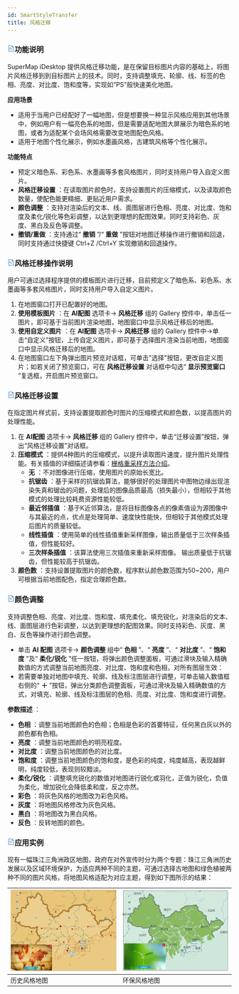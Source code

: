 ```yaml
---
id: SmartStyleTransfer
title: 风格迁移
---
```

### ![](../../img/read.gif)功能说明

SuperMap iDesktop  提供风格迁移功能，是在保留目标图片内容的基础上，将图片风格迁移到到目标图片上的技术。同时，支持调整填充、轮廓、线、标签的色相、亮度、对比度、饱和度等，实现如“PS”般快速美化地图。

**应用场景**

* 适用于当用户已经配好了一幅地图，但是想要换一种显示风格应用到其他场景中，例如用户有一幅亮色系的地图，但是需要适配地图大屏展示为暗色系的地图，或者为适配某个会场风格需要改变地图配色风格。
* 适用于地图个性化展示，例如水墨画风格，古建筑风格等个性化展示。

**功能特点**

* 预定义暗色系、彩色系、水墨画等多套风格图片，同时支持用户导入自定义图片。
* **风格迁移设置** ：在读取图片颜色时，支持设置图片的压缩模式，以及读取颜色数量，使配色能更精细、更贴近用户需求。
* **颜色调整** ：支持对渲染后的文本、线、面图层进行色相、亮度、对比度、饱和度及柔化/锐化等色彩调整，以达到更理想的配图效果。同时支持彩色、灰度、黑白及反色等调整。
* **撤销/重做** ：支持通过“ **撤销** ”/“ **重做** ”按钮对地图迁移操作进行撤销和回退，同时支持通过快捷键 Ctrl+Z /Ctrl+Y 实现撤销和回退操作。

### ![](../../img/read.gif)风格迁移操作说明

用户可通过选择程序提供的模板图片进行迁移，目前预定义了暗色系、彩色系、水墨画等多套风格图片，同时支持用户导入自定义图片。

1. 在地图窗口打开已配置好的地图。
2. **使用模板图片** ：在 **AI配图** 选项卡-> **风格迁移** 组的 Gallery 控件中，单击任一图片，即可基于当前图片渲染地图，地图窗口中显示风格迁移后的地图。 
3. **使用自定义图片** ：在 **AI配图** 选项卡-> **风格迁移** 组的 Gallery 控件中->单击“自定义”按钮，上传自定义图片，即可基于选择图片渲染当前地图，地图窗口中显示风格迁移后的地图。
4. 在地图窗口左下角弹出图片预览对话框，可单击"选择"按钮，更改自定义图片；如若关闭了预览窗口，可在 **风格迁移设置** 对话框中勾选“ **显示预览窗口** ”复选框，开启图片预览窗口。

### ![](../../img/read.gif)风格迁移设置

在指定图片样式前，支持设置提取颜色时图片的压缩模式和颜色数，以提高图片的处理性能。

1. 在 **AI配图** 选项卡-> **风格迁移** 组的 Gallery 控件中，单击“迁移设置”按钮，弹出“风格迁移设置”对话框。
2. **压缩模式** ：提供4种图片的压缩模式，以提升读取图片速度，提升图片处理性能。有关插值的详细描述请参看：[栅格重采样方法介绍](../../DataProcessing/Registration/resamplemethod)。 
    * **无** ：不对图像进行压缩，使用图片的原始长宽比。
    * **抗锯齿** ：基于采样的抗锯齿算法，能够很好的处理图片中图物边缘出现渲染失真和锯齿的问题，处理后的图像品质最高（损失最小），但相较于其他模式的处理比较耗费资源性能较低。
    * **最近邻插值** ：基于K近邻算法，是将目标图像各点的像素值设为源图像中与其最近的点，优点是处理简单、速度快性能快，但相较于其他模式处理后图片的质量较低。
    * **线性插值** ：使用简单的线性插值重新采样图像，输出质量低于三次样条插值，但性能较好。
    * **三次样条插值** ：该算法使用三次插值来重新采样图像。 输出质量低于抗锯齿，但性能较高于抗锯齿。
3. **颜色数** ：支持设置提取图片的颜色数，程序默认颜色数范围为50~200，用户可根据当前地图配色，指定合理颜色数。

### ![](../../img/read.gif)颜色调整

支持调整色相、亮度、对比度、饱和度、填充柔化、填充锐化，对渲染后的文本、线、面图层进行色彩调整，以达到更理想的配图效果。同时支持彩色、灰度、黑白、反色等操作进行颜色调整。

* 单击 **AI 配图** 选项卡-> **颜色调整** 组中“ **色相** ”、“ **亮度** ”、“ **对比度** ”、“ **饱和度** ”及“ **柔化/锐化** ”任一按钮，将弹出颜色调整面板，可通过滑块及输入精确数值的方式调整当前地图亮度、对比度、饱和度和色相，对所有图层生效：
* 若需要单独对地图中填充、轮廓、线及标注图层进行调整，可单击输入数值框右侧的“ **＋** ”按钮，弹出分类颜色调整面板，可通过滑块及输入精确数值的方式，对填充、轮廓、线及标注图层的色相、亮度、对比度、饱和度进行调整。

**参数描述** ：

* **色相** ：调整当前地图颜色的色相；色相是色彩的首要特征，任何黑白灰以外的颜色都有色相。
* **亮度** ：调整当前地图颜色的明亮程度。
* **对比度** ：调整当前地图颜色的对比度。
* **饱和度** ：调整当前地图颜色的饱和度，是色彩的纯度，纯度越高，表现越鲜明，纯度较低，表现则较黯淡。
* **柔化/锐化** ：调整填充锐化的数值对地图进行锐化或羽化，正值为锐化，负值为柔化，增加锐化会降低柔和度，反之亦然。
* **彩色** ：将灰色风格的地图改为彩色风格。
* **灰度** ：将地图风格修改为灰色风格。
* **黑白** ：将地图改为黑白风格。
* **反色** ：反转地图的颜色。

### ![](../../img/read.gif)应用实例

现有一幅珠江三角洲政区地图，政府在对外宣传时分为两个专题：珠江三角洲历史发展以及区域环境保护，为适应两种不同的主题，可通过选择古地图和绿色植被两种不同的图片风格，将地图风格适配为对应主题，得到如下图所示的结果：

![](img/StyleTransferexampleresult1.png) |![](img/StyleTransferexampleresult2.png)  
---|---  
历史风格地图 | 环保风格地图  



